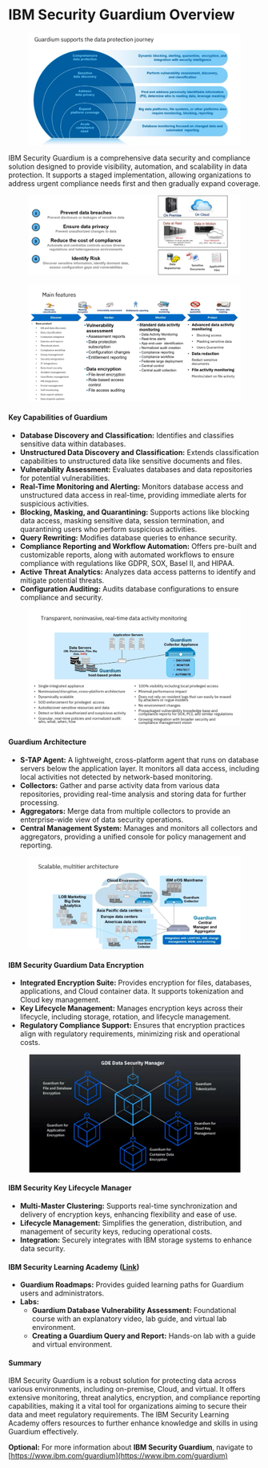 # IBM Security Guardium Overview

<figure><img src="../.gitbook/assets/image (46).png" alt=""><figcaption></figcaption></figure>

IBM Security Guardium is a comprehensive data security and compliance solution designed to provide visibility, automation, and scalability in data protection. It supports a staged implementation, allowing organizations to address urgent compliance needs first and then gradually expand coverage.

<figure><img src="../.gitbook/assets/image (49).png" alt=""><figcaption></figcaption></figure>

<figure><img src="../.gitbook/assets/image (66).png" alt=""><figcaption></figcaption></figure>

#### Key Capabilities of Guardium

* **Database Discovery and Classification:** Identifies and classifies sensitive data within databases.
* **Unstructured Data Discovery and Classification:** Extends classification capabilities to unstructured data like sensitive documents and files.
* **Vulnerability Assessment:** Evaluates databases and data repositories for potential vulnerabilities.
* **Real-Time Monitoring and Alerting:** Monitors database access and unstructured data access in real-time, providing immediate alerts for suspicious activities.
* **Blocking, Masking, and Quarantining:** Supports actions like blocking data access, masking sensitive data, session termination, and quarantining users who perform suspicious activities.
* **Query Rewriting:** Modifies database queries to enhance security.
* **Compliance Reporting and Workflow Automation:** Offers pre-built and customizable reports, along with automated workflows to ensure compliance with regulations like GDPR, SOX, Basel II, and HIPAA.
* **Active Threat Analytics:** Analyzes data access patterns to identify and mitigate potential threats.
* **Configuration Auditing:** Audits database configurations to ensure compliance and security.

<figure><img src="../.gitbook/assets/image (67).png" alt=""><figcaption></figcaption></figure>

#### Guardium Architecture

* **S-TAP Agent:** A lightweight, cross-platform agent that runs on database servers below the application layer. It monitors all data access, including local activities not detected by network-based monitoring.
* **Collectors:** Gather and parse activity data from various data repositories, providing real-time analysis and storing data for further processing.
* **Aggregators:** Merge data from multiple collectors to provide an enterprise-wide view of data security operations.
* **Central Management System:** Manages and monitors all collectors and aggregators, providing a unified console for policy management and reporting.

<figure><img src="../.gitbook/assets/image (69).png" alt=""><figcaption></figcaption></figure>

#### IBM Security Guardium Data Encryption

* **Integrated Encryption Suite:** Provides encryption for files, databases, applications, and Cloud container data. It supports tokenization and Cloud key management.
* **Key Lifecycle Management:** Manages encryption keys across their lifecycle, including storage, rotation, and lifecycle management.
* **Regulatory Compliance Support:** Ensures that encryption practices align with regulatory requirements, minimizing risk and operational costs.

<figure><img src="../.gitbook/assets/image (70).png" alt=""><figcaption></figcaption></figure>

#### IBM Security Key Lifecycle Manager

* **Multi-Master Clustering:** Supports real-time synchronization and delivery of encryption keys, enhancing flexibility and ease of use.
* **Lifecycle Management:** Simplifies the generation, distribution, and management of security keys, reducing operational costs.
* **Integration:** Securely integrates with IBM storage systems to enhance data security.

#### IBM Security Learning Academy ([Link](https://www.securitylearningacademy.com/course))

* **Guardium Roadmaps:** Provides guided learning paths for Guardium users and administrators.
* **Labs:**
  * **Guardium Database Vulnerability Assessment:** Foundational course with an explanatory video, lab guide, and virtual lab environment.&#x20;
  * **Creating a Guardium Query and Report:** Hands-on lab with a guide and virtual environment.

#### Summary

IBM Security Guardium is a robust solution for protecting data across various environments, including on-premise, Cloud, and virtual. It offers extensive monitoring, threat analytics, encryption, and compliance reporting capabilities, making it a vital tool for organizations aiming to secure their data and meet regulatory requirements. The IBM Security Learning Academy offers resources to further enhance knowledge and skills in using Guardium effectively.

**Optional:** For more information about **IBM Security Guardium**, navigate to [https://www.ibm.com/guardium](https://www.ibm.com/guardium)
